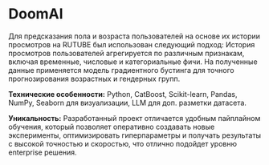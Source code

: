 # DoomAI

Для предсказания пола и возраста пользователей на основе их истории просмотров на RUTUBE был использован следующий подход:
История просмотров пользователей агрегируется по различным признакам, включая временные, числовые и категориальные фичи. На полученные данные применяется модель градиентного бустинга для точного прогнозирования возрастных и гендерных групп.

**Технические особенности:** Python, CatBoost, Scikit-learn, Pandas, NumPy, Seaborn для визуализации, LLM для доп. разметки датасета.

**Уникальность:** Разработанный проект отличается удобным пайплайном обучения, который позволяет оперативно создавать новые эксперименты, оптимизировать гиперпараметры и получать результаты с высокой точностью и скоростью, что отлично подойдет уровню enterprise решения.
